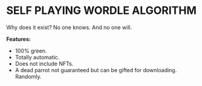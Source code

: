 # SELF PLAYING WORDLE ALGORITHM

Why does it exist? No one knows. And no one will.

**Features:**
- 100% green.
- Totally automatic.
- Does not include NFTs.
- A dead parrot not guaranteed but can be gifted for downloading. Randomly.